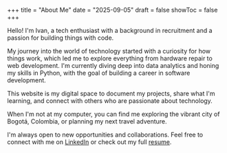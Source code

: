 +++
title = "About Me"
date = "2025-09-05"
draft = false
showToc = false
+++

Hello! I'm Ivan, a tech enthusiast with a background in recruitment and a passion for building things with code.

My journey into the world of technology started with a curiosity for how things work, which led me to explore everything from hardware repair to web development. I'm currently diving deep into data analytics and honing my skills in Python, with the goal of building a career in software development.

This website is my digital space to document my projects, share what I'm learning, and connect with others who are passionate about technology.

When I'm not at my computer, you can find me exploring the vibrant city of Bogotá, Colombia, or planning my next travel adventure.

I'm always open to new opportunities and collaborations. Feel free to connect with me on [LinkedIn](https://www.linkedin.com/in/ivan-jara-recruter/) or check out my full [resume](/posts/my-first-post/).
